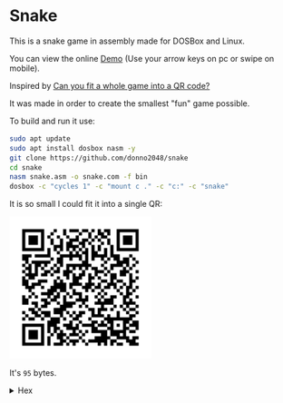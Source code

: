 # Snake

This is a snake game in assembly made for DOSBox and Linux.

You can view the online [Demo](https://donno2048.github.io/snake/) (Use your arrow keys on pc or swipe on mobile).

Inspired by [Can you fit a whole game into a QR code?](https://youtu.be/ExwqNreocpg)

It was made in order to create the smallest "fun" game possible.

To build and run it use:

```sh
sudo apt update
sudo apt install dosbox nasm -y
git clone https://github.com/donno2048/snake
cd snake
nasm snake.asm -o snake.com -f bin
dosbox -c "cycles 1" -c "mount c ." -c "c:" -c "snake"
```

It is so small I could fit it into a single QR:

<img src="./snake.png" width="250"/>

It's `95` bytes.

<details>
  <summary>Hex</summary>
  <br/>
    
```
6800b81fb80300cd10b
fd0078d76fcf7f581e2
9c0f89d3803f0974f3c
60707e460bba000a801
7402b304a8147402f7d
b29df81ff9c0f77ccd1
fb8d4102b3a0f6f384e
474bf803d0974ba897e
004545803d07c605097
4b826ad93c60720ebc0
```
</details>

